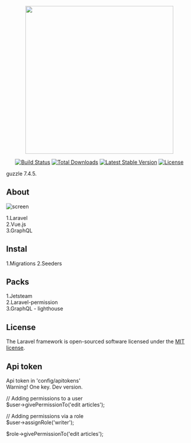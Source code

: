 <p align="center"><a href="https://laravel.com" target="_blank"><img src="https://raw.githubusercontent.com/laravel/art/master/logo-lockup/5%20SVG/2%20CMYK/1%20Full%20Color/laravel-logolockup-cmyk-red.svg" width="400"></a></p>

<p align="center">
<a href="https://travis-ci.org/laravel/framework"><img src="https://travis-ci.org/laravel/framework.svg" alt="Build Status"></a>
<a href="https://packagist.org/packages/laravel/framework"><img src="https://img.shields.io/packagist/dt/laravel/framework" alt="Total Downloads"></a>
<a href="https://packagist.org/packages/laravel/framework"><img src="https://img.shields.io/packagist/v/laravel/framework" alt="Latest Stable Version"></a>
<a href="https://packagist.org/packages/laravel/framework"><img src="https://img.shields.io/packagist/l/laravel/framework" alt="License"></a>
</p>

guzzle 7.4.5.

## About
<p>
<img src="https://i120.fastpic.org/big/2022/0629/7a/520cdc44c26d02848b90f1c869565b7a.png" alt="screen">
</p>
1.Laravel <br>
2.Vue.js <br>
3.GraphQL

## Instal

1.Migrations
2.Seeders

## Packs

1.Jetsteam<br>
2.Laravel-permission<br>
3.GraphQL - lighthouse<br>

## License

The Laravel framework is open-sourced software licensed under the [MIT license](https://opensource.org/licenses/MIT).

## Api token

Api token in 'config/apitokens'<br>
Warning! One key. Dev version.

// Adding permissions to a user <br>
$user->givePermissionTo('edit articles');<br>

// Adding permissions via a role <br>
$user->assignRole('writer'); <br>

$role->givePermissionTo('edit articles');
